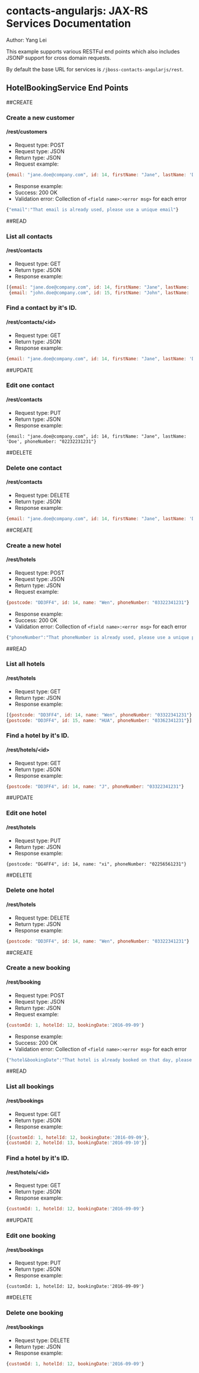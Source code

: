 contacts-angularjs: JAX-RS Services Documentation 
=======================================================
Author: Yang Lei

This example supports various RESTFul end points which also includes JSONP support for cross domain requests.

By default the base URL for services is `/jboss-contacts-angularjs/rest`.

HotelBookingService End Points
------------------------
##CREATE
### Create a new customer

#### /rest/customers

* Request type: POST
* Request type: JSON
* Return type: JSON
* Request example:

```JavaScript
{email: "jane.doe@company.com", id: 14, firstName: "Jane", lastName: 'Doe', phoneNumber: "03322341231"}
```

* Response example:
* Success: 200 OK
* Validation error: Collection of `<field name>:<error msg>` for each error

```JavaScript
{"email":"That email is already used, please use a unique email"}
```


##READ
### List all contacts
#### /rest/contacts

* Request type: GET
* Return type: JSON
* Response example:

```javascript
[{email: "jane.doe@company.com", id: 14, firstName: "Jane", lastName: 'Doe', phoneNumber: "01222351231"},
 {email: "john.doe@company.com", id: 15, firstName: "John", lastName: 'Doe', phoneNumber: "01355531212"}]
```

### Find a contact by it's ID.
#### /rest/contacts/\<id>
* Request type: GET
* Return type: JSON
* Response example:

```javascript
{email: "jane.doe@company.com", id: 14, firstName: "Jane", lastName: 'Doe', phoneNumber: "02232231231"}
```


##UPDATE
### Edit one contact
#### /rest/contacts

* Request type: PUT
* Return type: JSON
* Response example:

```javascrip
{email: "jane.doe@company.com", id: 14, firstName: "Jane", lastName: 'Doe', phoneNumber: "02232231231"}
```


##DELETE
### Delete one contact
#### /rest/contacts

* Request type: DELETE
* Return type: JSON
* Response example:

```javascript
{email: "jane.doe@company.com", id: 14, firstName: "Jane", lastName: 'Doe', phoneNumber: "08876764343"}
```
##CREATE
### Create a new hotel

#### /rest/hotels

* Request type: POST
* Request type: JSON
* Return type: JSON
* Request example:

```JavaScript
{postcode: "DD3FF4", id: 14, name: "Wen", phoneNumber: "03322341231"}
```

* Response example:
* Success: 200 OK
* Validation error: Collection of `<field name>:<error msg>` for each error

```JavaScript
{"phoneNumber":"That phoneNumber is already used, please use a unique phoneNumber"}
```


##READ
### List all hotels
#### /rest/hotels

* Request type: GET
* Return type: JSON
* Response example:

```javascript
[{postcode: "DD3FF4", id: 14, name: "Wen", phoneNumber: "03322341231"},
{postcode: "DD3FF4", id: 15, name: "HUA", phoneNumber: "03362341231"}]
```

### Find a hotel by it's ID.
#### /rest/hotels/\<id>
* Request type: GET
* Return type: JSON
* Response example:

```javascript
{postcode: "DD3FF4", id: 14, name: "J", phoneNumber: "03322341231"}
```


##UPDATE
### Edit one hotel
#### /rest/hotels

* Request type: PUT
* Return type: JSON
* Response example:

```javascrip
{postcode: "DG4FF4", id: 14, name: "xi", phoneNumber: "02256561231"}
```


##DELETE
### Delete one hotel
#### /rest/hotels

* Request type: DELETE
* Return type: JSON
* Response example:

```javascript
{postcode: "DD3FF4", id: 14, name: "Wen", phoneNumber: "03322341231"}
```
##CREATE
### Create a new booking

#### /rest/booking

* Request type: POST
* Request type: JSON
* Return type: JSON
* Request example:

```JavaScript
{customId: 1, hotelId: 12, bookingDate:'2016-09-09'}
```

* Response example:
* Success: 200 OK
* Validation error: Collection of `<field name>:<error msg>` for each error

```JavaScript
{"hotel&bookingDate":"That hotel is already booked on that day, please try another date"}
```


##READ
### List all bookings
#### /rest/bookings

* Request type: GET
* Return type: JSON
* Response example:

```javascript
[{customId: 1, hotelId: 12, bookingDate:'2016-09-09'},
{customId: 2, hotelId: 13, bookingDate:'2016-09-10'}]
```

### Find a hotel by it's ID.
#### /rest/hotels/\<id>
* Request type: GET
* Return type: JSON
* Response example:

```javascript
{customId: 1, hotelId: 12, bookingDate:'2016-09-09'}
```


##UPDATE
### Edit one booking
#### /rest/bookings

* Request type: PUT
* Return type: JSON
* Response example:

```javascrip
{customId: 1, hotelId: 12, bookingDate:'2016-09-09'}
```


##DELETE
### Delete one booking
#### /rest/bookings

* Request type: DELETE
* Return type: JSON
* Response example:

```javascript
{customId: 1, hotelId: 12, bookingDate:'2016-09-09'}
```




